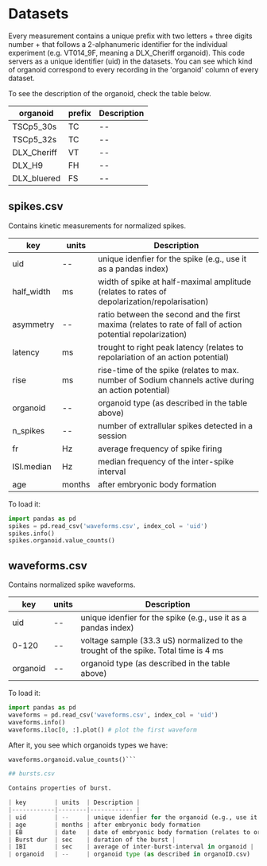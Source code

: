 # Datasets

Every measurement contains a unique prefix with two letters + three digits number + that follows a 2-alphanumeric identifier for the individual experiment (e.g. VT014_9F, meaning a DLX_Cheriff organoid). This code servers as a unique identifier (uid) in the datasets. You can see which kind of organoid correspond to every recording in the 'organoid' column of every dataset.

To see the description of the organoid, check the table below.

| organoid    | prefix | Description |
|-------------|------- |------------ |
| TSCp5_30s   | TC     | -- |
| TSCp5_32s   | TC     | -- |
| DLX_Cheriff | VT     | -- |
| DLX_H9      | FH     | -- |
| DLX_bluered | FS     | -- |


## spikes.csv

Contains kinetic measurements for normalized spikes. 

| key        | units  | Description |
|------------|--------|------------ |
| uid        | --     | unique idenfier for the spike (e.g., use it as a pandas index) |
| half_width | ms     | width of spike at half-maximal amplitude (relates to rates of depolarization/repolarisation)                  |
| asymmetry  | --     | ratio between the second and the first maxima (relates to rate of fall of action potential repolarization)    |
| latency    | ms     | trought to right peak latency (relates to repolariation of an action potential)                   |
| rise       | ms     | rise-time of the spike (relates to max. number of Sodium channels active during an action potential)                          |
| organoid   | --     | organoid type (as described in the table above)                                |
| n_spikes   | --     |number of extrallular spikes detected in a session            |
| fr         | Hz     |average frequency of spike firing                 |
| ISI.median | Hz     |median frequency of the inter-spike interval      |
| age        | months | after embryonic body formation                   |


To load it:
```python
import pandas as pd
spikes = pd.read_csv('waveforms.csv', index_col = 'uid')
spikes.info()
spikes.organoid.value_counts()
```
## waveforms.csv

Contains normalized spike waveforms. 

| key        | units  | Description |
|------------|--------|------------ |
| uid        | --     | unique idenfier for the spike (e.g., use it as a pandas index) |
| 0-120      | --     | voltage sample (33.3 uS) normalized to the trought of the spike. Total time is 4 ms |
| organoid   | --     | organoid type (as described in the table above)                                |

To load it:

```python
import pandas as pd
waveforms = pd.read_csv('waveforms.csv', index_col = 'uid')
waveforms.info()
waveforms.iloc[0, :].plot() # plot the first waveform

```
After it, you see which organoids types we have:
```python
waveforms.organoid.value_counts()```

## bursts.csv

Contains properties of burst.

| key        | units  | Description |
|------------|--------|------------ |
| uid        | --     | unique idenfier for the organoid (e.g., use it as a pandas index) |
| age        | months | after embryonic body formation                   |
| EB         | date   | date of embryonic body formation (relates to organoid batch |
| Burst dur  | sec    | duration of the burst |
| IBI        | sec    | average of inter-burst-interval in organoid |
| organoid   | --     | organoid type (as described in organoID.csv)                                   |
